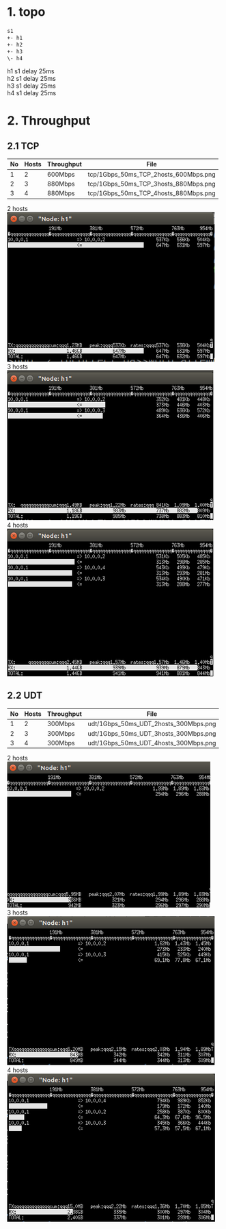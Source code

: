 # 1. topo
```
s1
+- h1
+- h2
+- h3
\- h4
```
h1 s1 delay 25ms  
h2 s1 delay 25ms  
h3 s1 delay 25ms  
h4 s1 delay 25ms  
# 2. Throughput
## 2.1 TCP

| No | Hosts | Throughput | File |  
| -- | -- | -- | -- |  
| 1 | 2 | 600Mbps | tcp/1Gbps_50ms_TCP_2hosts_600Mbps.png |  
| 2 | 3 | 880Mbps | tcp/1Gbps_50ms_TCP_3hosts_880Mbps.png |
| 3 | 4 | 880Mbps | tcp/1Gbps_50ms_TCP_4hosts_880Mbps.png |  

2 hosts  
![tcp/1Gbps_50ms_TCP_2hosts_600Mbps.png](./tcp/1Gbps_50ms_TCP_2hosts_600Mbps.png)  
3 hosts  
![tcp/1Gbps_50ms_TCP_3hosts_880Mbps.png](./tcp/1Gbps_50ms_TCP_3hosts_880Mbps.png)  
4 hosts  
![tcp/1Gbps_50ms_TCP_4hosts_880Mbps.png](./tcp/1Gbps_50ms_TCP_4hosts_880Mbps.png)  

## 2.2 UDT


| No | Hosts | Throughput | File |  
| -- | -- | -- | -- |  
| 1 | 2 | 300Mbps | udt/1Gbps_50ms_UDT_2hosts_300Mbps.png |  
| 2 | 3 | 300Mbps | udt/1Gbps_50ms_UDT_3hosts_300Mbps.png |
| 3 | 4 | 300Mbps | udt/1Gbps_50ms_UDT_4hosts_300Mbps.png |  

2 hosts  
![udt/1Gbps_50ms_UDT_2hosts_300Mbps.png](./udt/1Gbps_50ms_UDT_2hosts_300Mbps.png)  
3 hosts  
![udt/1Gbps_50ms_UDT_3hosts_300Mbps.png](./udt/1Gbps_50ms_UDT_3hosts_300Mbps.png)  
4 hosts  
![udt/1Gbps_50ms_UDT_4hosts_300Mbps.png](./udt/1Gbps_50ms_UDT_4hosts_300Mbps.png)  
